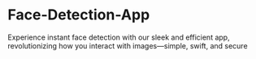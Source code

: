 # Face-Detection-App
Experience instant face detection with our sleek and efficient app, revolutionizing how you interact with images—simple, swift, and secure
